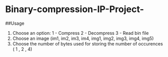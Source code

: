 # Binary-compression-IP-Project-

##Usage

1. Choose an option:
		1 - Compress
		2 - Decompress
		3 - Read bin file
2. Choose an image (im1, im2, im3, im4, img1, img2, img3, img4, img5)
3. Choose the number of bytes used for storing the number of occurences ( 1 , 2 , 4)